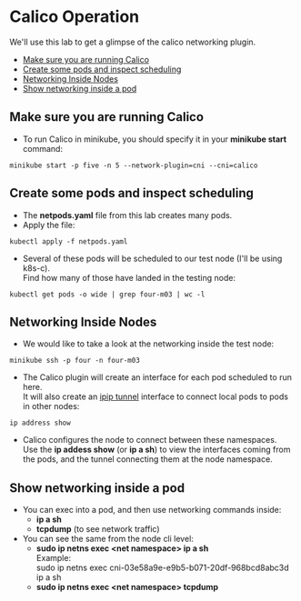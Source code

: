 # Calico Operation

We'll use this lab to get a glimpse of the calico networking plugin.

- [Make sure you are running Calico](#Make-sure-you-are-running-Calico)
- [Create some pods and inspect scheduling](#Create-some-pods-and-inspect-scheduling)
- [Networking Inside Nodes](#Networking-Inside-Nodes)
- [Show networking inside a pod](#Show-networking-inside-a-pod)


## Make sure you are running Calico

- To run Calico in minikube, you should specify it in your **minikube start** command:  
```
minikube start -p five -n 5 --network-plugin=cni --cni=calico
```

## Create some pods and inspect scheduling

- The **netpods.yaml** file from this lab creates many pods.
- Apply the file:  
```
kubectl apply -f netpods.yaml
```
- Several of these pods will be scheduled to our test node (I'll be using k8s-c).  
Find how many of those have landed in the testing node:  
```
kubectl get pods -o wide | grep four-m03 | wc -l
```

## Networking Inside Nodes

- We would like to take a look at the networking inside the test node:  
```
minikube ssh -p four -n four-m03
```
- The Calico plugin will create an interface for each pod scheduled to run here.  
It will also create an [ipip tunnel](https://datatracker.ietf.org/doc/html/rfc2003) interface to connect local pods to pods in other nodes:  
```
ip address show
```
- Calico configures the node to connect between these namespaces.  
Use the **ip addess show** (or **ip a sh**) to view the interfaces coming from the pods, and the tunnel connecting them at the node namespace.

## Show networking inside a pod

- You can exec into a pod, and then use networking commands inside:
  - **ip a sh**
  - **tcpdump**  (to see network traffic)
- You can see the same from the node cli level:
  - **sudo ip netns exec \<net namespace\>  ip a sh**  
  Example:  
sudo ip netns exec cni-03e58a9e-e9b5-b071-20df-968bcd8abc3d  ip a sh
  - **sudo ip netns exec \<net namespace\>  tcpdump**  